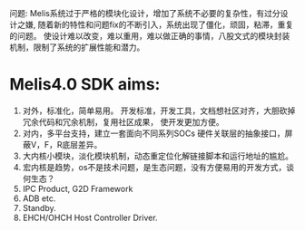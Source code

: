 问题:
Melis系统过于严格的模块化设计，增加了系统不必要的复杂性，有过分设计之嫌,
随着新的特性和问题fix的不断引入，系统出现了僵化，顽固，粘滞，重复的问题。
使设计难以改变，难以重用，难以做正确的事情，八股文式的模块封装机制，限制了系统的扩展性能和潜力。

# Melis4.0 SDK aims:
 
   1. 对外，标准化，简单易用。 开发标准，开发工具，文档想社区对齐，大胆砍掉冗余代码和冗余机制，复用社区成果， 使开发更加方便。
   2. 对内，多平台支持，建立一套面向不同系列SOCs 硬件关联层的抽象接口，屏蔽V，F，R底层差异。
   3. 大内核小模块，淡化模块机制，动态重定位化解链接脚本和运行地址的尴尬。
   4. 宏内核是趋势，os不是技术问题，是生态问题，没有方便易用的开发方式，谈何生态？
   5. IPC Product, G2D Framework
   6. ADB etc.
   7. Standby.
   8. EHCH/OHCH Host Controller Driver.
